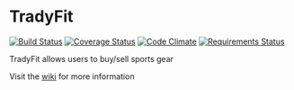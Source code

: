TradyFit
==========

[![Build Status](https://travis-ci.org/rosariomgomez/tradyfit.svg?branch=master)](https://travis-ci.org/rosariomgomez/tradyfit)
[![Coverage Status](https://coveralls.io/repos/rosariomgomez/tradyfit/badge.svg)](https://coveralls.io/r/rosariomgomez/tradyfit)
[![Code Climate](https://codeclimate.com/github/rosariomgomez/tradyfit/badges/gpa.svg)](https://codeclimate.com/github/rosariomgomez/tradyfit)
[![Requirements Status](https://requires.io/github/rosariomgomez/tradyfit/requirements.svg?branch=master)](https://requires.io/github/rosariomgomez/tradyfit/requirements/?branch=master)

TradyFit allows users to buy/sell sports gear
    
Visit the <a href="https://github.com/rosariomgomez/tradyfit/wiki">wiki</a> for more information  

